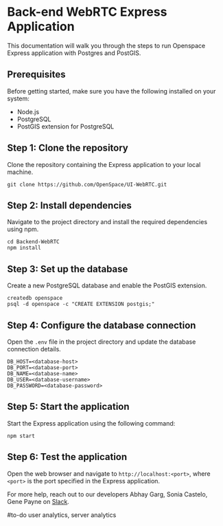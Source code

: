 # Back-end WebRTC Express Application

This documentation will walk you through the steps to run Openspace Express application with Postgres and PostGIS.

## Prerequisites
Before getting started, make sure you have the following installed on your system:
- Node.js
- PostgreSQL
- PostGIS extension for PostgreSQL

## Step 1: Clone the repository
Clone the repository containing the Express application to your local machine.

```shell
git clone https://github.com/OpenSpace/UI-WebRTC.git
```

## Step 2: Install dependencies
Navigate to the project directory and install the required dependencies using npm.

```shell
cd Backend-WebRTC
npm install
```

## Step 3: Set up the database
Create a new PostgreSQL database and enable the PostGIS extension.

```shell
createdb openspace
psql -d openspace -c "CREATE EXTENSION postgis;"
```

## Step 4: Configure the database connection
Open the `.env` file in the project directory and update the database connection details.

```shell
DB_HOST=<database-host>
DB_PORT=<database-port>
DB_NAME=<database-name>
DB_USER=<database-username>
DB_PASSWORD=<database-password>
```

## Step 5: Start the application
Start the Express application using the following command:

```shell
npm start
```

## Step 6: Test the application
Open the web browser and navigate to `http://localhost:<port>`, where `<port>` is the port specified in the Express application.

For more help, reach out to our developers Abhay Garg, Sonia Castelo, Gene Payne on [Slack](https://openspacesupport.slack.com/join/shared_invite/zt-24uhn3wvo-gCGHgjg2m9tHzKUEb_FyMQ).


#to-do
user analytics, server analytics